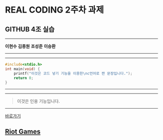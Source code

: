 # REAL CODING 2주차 과제
## GITHUB 4조 실습
---
**이현수**
**김종원**
**조성준**
**이승환**
***
---
```c
#include<stdio.h>
int main(void) {
	printf("이것은 코드 넣기 기능을 이용한\nc언어로 짠 문장입니다.");
	return 0;
}
```
***
---
>이것은 인용 기능입니다.
---
[바로가기](http://help.github.com/categories/writing-on-github/)

[Riot Games](https://www.riotgames.com/en)
---
